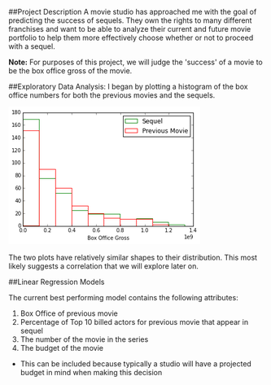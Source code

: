 ##Project Description
A movie studio has approached me with the goal of predicting the success of sequels. They own the rights to many different franchises and want to be able to analyze their current and future movie portfolio to help them more effectively choose whether or not to proceed with a sequel.

**Note:** For purposes of this project, we will judge the 'success' of a movie to be the box office gross of the movie.

##Exploratory Data Analysis:
I began by plotting a histogram of the box office numbers for both the previous movies and the sequels.

![](./img/BoxOffice_hist.png)

The two plots have relatively similar shapes to their distribution. This most likely suggests a correlation that we will explore later on.

##Linear Regression Models

The current best performing model contains the following attributes:

1. Box Office of previous movie
2. Percentage of Top 10 billed actors for previous movie that appear in sequel
3. The number of the movie in the series
4. The budget of the movie
  * This can be included because typically a studio will have a projected budget in mind when making this decision

